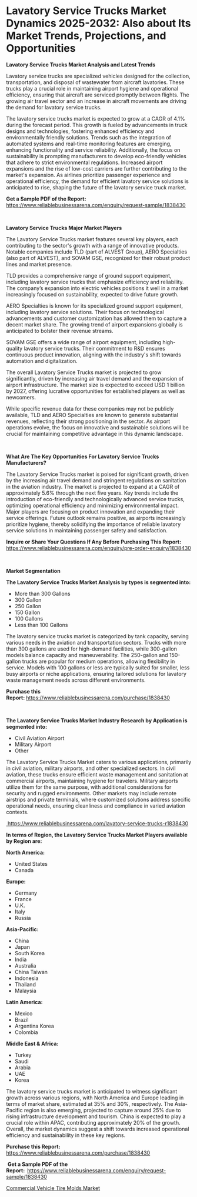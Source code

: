 <p><h1>Lavatory Service Trucks Market Dynamics 2025-2032: Also about Its Market Trends, Projections, and Opportunities</h1></p><p><strong>Lavatory Service Trucks Market Analysis and Latest Trends</strong></p>
<p><p>Lavatory service trucks are specialized vehicles designed for the collection, transportation, and disposal of wastewater from aircraft lavatories. These trucks play a crucial role in maintaining airport hygiene and operational efficiency, ensuring that aircraft are serviced promptly between flights. The growing air travel sector and an increase in aircraft movements are driving the demand for lavatory service trucks.</p><p>The lavatory service trucks market is expected to grow at a CAGR of 4.1% during the forecast period. This growth is fueled by advancements in truck designs and technologies, fostering enhanced efficiency and environmentally friendly solutions. Trends such as the integration of automated systems and real-time monitoring features are emerging, enhancing functionality and service reliability. Additionally, the focus on sustainability is prompting manufacturers to develop eco-friendly vehicles that adhere to strict environmental regulations. Increased airport expansions and the rise of low-cost carriers are further contributing to the market's expansion. As airlines prioritize passenger experience and operational efficiency, the demand for efficient lavatory service solutions is anticipated to rise, shaping the future of the lavatory service truck market.</p></p>
<p><strong>Get a Sample PDF of the Report:&nbsp;</strong> <a href="https://www.reliablebusinessarena.com/enquiry/request-sample/1838430?utm_campaign=3268&utm_medium=2&utm_source=Github&utm_content=ia&utm_term=31032025&utm_id=lavatory-service-trucks">https://www.reliablebusinessarena.com/enquiry/request-sample/1838430</a></p>
<p>&nbsp;</p>
<p><strong>Lavatory Service Trucks Major Market Players</strong></p>
<p><p>The Lavatory Service Trucks market features several key players, each contributing to the sector's growth with a range of innovative products. Notable companies include TLD (part of ALVEST Group), AERO Specialties (also part of ALVEST), and SOVAM GSE, recognized for their robust product lines and market presence.</p><p>TLD provides a comprehensive range of ground support equipment, including lavatory service trucks that emphasize efficiency and reliability. The company’s expansion into electric vehicles positions it well in a market increasingly focused on sustainability, expected to drive future growth.</p><p>AERO Specialties is known for its specialized ground support equipment, including lavatory service solutions. Their focus on technological advancements and customer customization has allowed them to capture a decent market share. The growing trend of airport expansions globally is anticipated to bolster their revenue streams.</p><p>SOVAM GSE offers a wide range of airport equipment, including high-quality lavatory service trucks. Their commitment to R&D ensures continuous product innovation, aligning with the industry's shift towards automation and digitalization.</p><p>The overall Lavatory Service Trucks market is projected to grow significantly, driven by increasing air travel demand and the expansion of airport infrastructure. The market size is expected to exceed USD 1 billion by 2027, offering lucrative opportunities for established players as well as newcomers.</p><p>While specific revenue data for these companies may not be publicly available, TLD and AERO Specialties are known to generate substantial revenues, reflecting their strong positioning in the sector. As airport operations evolve, the focus on innovative and sustainable solutions will be crucial for maintaining competitive advantage in this dynamic landscape.</p></p>
<p>&nbsp;</p>
<p><strong>What Are The Key Opportunities For Lavatory Service Trucks Manufacturers?</strong></p>
<p><p>The Lavatory Service Trucks market is poised for significant growth, driven by the increasing air travel demand and stringent regulations on sanitation in the aviation industry. The market is projected to expand at a CAGR of approximately 5.6% through the next five years. Key trends include the introduction of eco-friendly and technologically advanced service trucks, optimizing operational efficiency and minimizing environmental impact. Major players are focusing on product innovation and expanding their service offerings. Future outlook remains positive, as airports increasingly prioritize hygiene, thereby solidifying the importance of reliable lavatory service solutions in maintaining passenger safety and satisfaction.</p></p>
<p><strong>Inquire or Share Your Questions If Any Before Purchasing This Report:</strong> <a href="https://www.reliablebusinessarena.com/enquiry/pre-order-enquiry/1838430?utm_campaign=3268&utm_medium=2&utm_source=Github&utm_content=ia&utm_term=31032025&utm_id=lavatory-service-trucks">https://www.reliablebusinessarena.com/enquiry/pre-order-enquiry/1838430</a></p>
<p>&nbsp;</p>
<p><strong>Market Segmentation</strong></p>
<p><strong>The Lavatory Service Trucks Market Analysis by types is segmented into:</strong></p>
<p><ul><li>More than 300 Gallons</li><li>300 Gallon</li><li>250 Gallon</li><li>150 Gallon</li><li>100 Gallons</li><li>Less than 100 Gallons</li></ul></p>
<p><p>The lavatory service trucks market is categorized by tank capacity, serving various needs in the aviation and transportation sectors. Trucks with more than 300 gallons are used for high-demand facilities, while 300-gallon models balance capacity and maneuverability. The 250-gallon and 150-gallon trucks are popular for medium operations, allowing flexibility in service. Models with 100 gallons or less are typically suited for smaller, less busy airports or niche applications, ensuring tailored solutions for lavatory waste management needs across different environments.</p></p>
<p><strong>Purchase this Report:&nbsp;</strong><a href="https://www.reliablebusinessarena.com/purchase/1838430?utm_campaign=3268&utm_medium=2&utm_source=Github&utm_content=ia&utm_term=31032025&utm_id=lavatory-service-trucks">https://www.reliablebusinessarena.com/purchase/1838430</a></p>
<p>&nbsp;</p>
<p><strong>The Lavatory Service Trucks Market Industry Research by Application is segmented into:</strong></p>
<p><ul><li>Civil Aviation Airport</li><li>Military Airport</li><li>Other</li></ul></p>
<p><p>The Lavatory Service Trucks Market caters to various applications, primarily in civil aviation, military airports, and other specialized sectors. In civil aviation, these trucks ensure efficient waste management and sanitation at commercial airports, maintaining hygiene for travelers. Military airports utilize them for the same purpose, with additional considerations for security and rugged environments. Other markets may include remote airstrips and private terminals, where customized solutions address specific operational needs, ensuring cleanliness and compliance in varied aviation contexts.</p></p>
<p><a href="https://www.reliablebusinessarena.com/lavatory-service-trucks-r1838430?utm_campaign=3268&utm_medium=2&utm_source=Github&utm_content=ia&utm_term=31032025&utm_id=lavatory-service-trucks">&nbsp;https://www.reliablebusinessarena.com/lavatory-service-trucks-r1838430</a></p>
<p><strong>In terms of Region, the Lavatory Service Trucks Market Players available by Region are:</strong></p>
<p>
    <p> <strong> North America: </strong>
        <ul>
            <li>United States</li>
            <li>Canada</li>
        </ul>
        </p> 
    <p> <strong> Europe: </strong>
        <ul>
            <li>Germany</li>
            <li>France</li>
            <li>U.K.</li>
            <li>Italy</li>
            <li>Russia</li>
        </ul>
        </p> 
    <p> <strong> Asia-Pacific: </strong>
        <ul>
            <li>China</li>
            <li>Japan</li>
            <li>South Korea</li>
            <li>India</li>
            <li>Australia</li>
            <li>China Taiwan</li>
            <li>Indonesia</li>
            <li>Thailand</li>
            <li>Malaysia</li>
        </ul>
        </p> 
    <p> <strong> Latin America: </strong>
        <ul>
            <li>Mexico</li>
            <li>Brazil</li>
            <li>Argentina Korea</li>
            <li>Colombia</li>
        </ul>
        </p> 
    <p> <strong> Middle East & Africa: </strong>
        <ul>
            <li>Turkey</li>
            <li>Saudi</li>
            <li>Arabia</li>
            <li>UAE</li>
            <li>Korea</li>
        </ul>
    </p>
    </p>
<p><p>The lavatory service trucks market is anticipated to witness significant growth across various regions, with North America and Europe leading in terms of market share, estimated at 35% and 30%, respectively. The Asia-Pacific region is also emerging, projected to capture around 25% due to rising infrastructure development and tourism. China is expected to play a crucial role within APAC, contributing approximately 20% of the growth. Overall, the market dynamics suggest a shift towards increased operational efficiency and sustainability in these key regions.</p></p>
<p><strong>Purchase this Report: </strong><a href="https://www.reliablebusinessarena.com/purchase/1838430?utm_campaign=3268&utm_medium=2&utm_source=Github&utm_content=ia&utm_term=31032025&utm_id=lavatory-service-trucks">https://www.reliablebusinessarena.com/purchase/1838430</a></p>
<p>&nbsp;<strong>Get a Sample PDF of the Report:&nbsp;&nbsp;</strong><a href="https://www.reliablebusinessarena.com/enquiry/request-sample/1838430?utm_campaign=3268&utm_medium=2&utm_source=Github&utm_content=ia&utm_term=31032025&utm_id=lavatory-service-trucks">https://www.reliablebusinessarena.com/enquiry/request-sample/1838430</a></p>
<p><strong></strong></p>
<p><p><a href="https://github.com/sderolza/Market-Research-Report-List-1/blob/main/commercial-vehicle-tire-molds-market.md?utm_campaign=3268&utm_medium=2&utm_source=Github&utm_content=ia&utm_term=31032025&utm_id=lavatory-service-trucks">Commercial Vehicle Tire Molds Market</a></p></p>